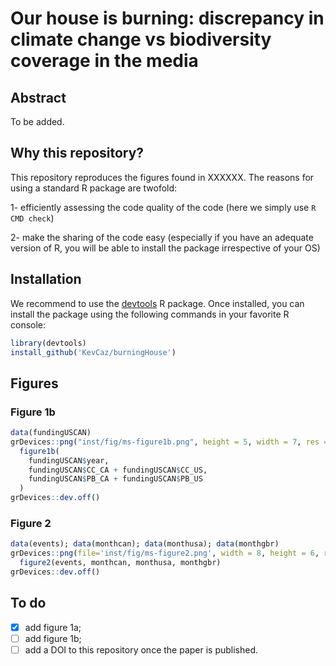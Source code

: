 # Our house is burning: discrepancy in climate change vs biodiversity coverage in the media


## Abstract

To be added.



## Why this repository?

This repository reproduces the figures found in XXXXXX.
The reasons for using a standard R package are  twofold:

1- efficiently assessing the code quality of the code (here we simply use `R CMD check`)

2- make the sharing of the code easy (especially if you have an adequate version
  of R, you will be able to install the package irrespective of your OS)



## Installation

We recommend to use the [devtools](https://cran.r-project.org/web/packages/devtools/index.html)
R package. Once installed, you can install the package using the following
commands in your favorite R console:

```r
library(devtools)
install_github('KevCaz/burningHouse')
```

## Figures

### Figure 1b

```r
data(fundingUSCAN)
grDevices::png("inst/fig/ms-figure1b.png", height = 5, width = 7, res = 300, unit = "in")
  figure1b(
    fundingUSCAN$year,
    fundingUSCAN$CC_CA + fundingUSCAN$CC_US,
    fundingUSCAN$PB_CA + fundingUSCAN$PB_US
  )
grDevices::dev.off()
```

<!-- ![](inst/fig/ms-figure1a.png) -->


### Figure 2

```r
data(events); data(monthcan); data(monthusa); data(monthgbr)
grDevices::png(file='inst/fig/ms-figure2.png', width = 8, height = 6, res = 300, unit = 'in')
  figure2(events, monthcan, monthusa, monthgbr)
grDevices::dev.off()
```

<!-- ![](inst/fig/ms-figure2.png) -->


## To do

- [X] add figure 1a;
- [ ] add figure 1b;
- [ ] add a DOI to this repository once the paper is published.
